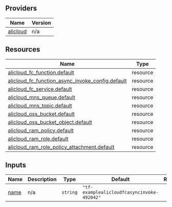 <!-- BEGIN_TF_DOCS -->
## Providers

| Name | Version |
|------|---------|
| <a name="provider_alicloud"></a> [alicloud](#provider\_alicloud) | n/a |

## Resources

| Name | Type |
|------|------|
| [alicloud_fc_function.default](https://registry.terraform.io/providers/hashicorp/alicloud/latest/docs/resources/fc_function) | resource |
| [alicloud_fc_function_async_invoke_config.default](https://registry.terraform.io/providers/hashicorp/alicloud/latest/docs/resources/fc_function_async_invoke_config) | resource |
| [alicloud_fc_service.default](https://registry.terraform.io/providers/hashicorp/alicloud/latest/docs/resources/fc_service) | resource |
| [alicloud_mns_queue.default](https://registry.terraform.io/providers/hashicorp/alicloud/latest/docs/resources/mns_queue) | resource |
| [alicloud_mns_topic.default](https://registry.terraform.io/providers/hashicorp/alicloud/latest/docs/resources/mns_topic) | resource |
| [alicloud_oss_bucket.default](https://registry.terraform.io/providers/hashicorp/alicloud/latest/docs/resources/oss_bucket) | resource |
| [alicloud_oss_bucket_object.default](https://registry.terraform.io/providers/hashicorp/alicloud/latest/docs/resources/oss_bucket_object) | resource |
| [alicloud_ram_policy.default](https://registry.terraform.io/providers/hashicorp/alicloud/latest/docs/resources/ram_policy) | resource |
| [alicloud_ram_role.default](https://registry.terraform.io/providers/hashicorp/alicloud/latest/docs/resources/ram_role) | resource |
| [alicloud_ram_role_policy_attachment.default](https://registry.terraform.io/providers/hashicorp/alicloud/latest/docs/resources/ram_role_policy_attachment) | resource |

## Inputs

| Name | Description | Type | Default | Required |
|------|-------------|------|---------|:--------:|
| <a name="input_name"></a> [name](#input\_name) | n/a | `string` | `"tf-examplealicloudfcasyncinvoke-492042"` | no |
<!-- END_TF_DOCS -->    